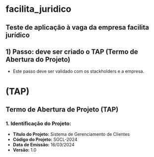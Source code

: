 # facilita_juridico
## Teste de aplicação à vaga da empresa facilita jurídico 
 
## 1) Passo: deve ser criado o TAP (Termo de Abertura do Projeto)  
 
 - Este passo deve ser validado com os stackholders e a empresa.

# (TAP) 
 
## Termo de Abertura de Projeto (TAP) 
 
### 1. Identificação do Projeto: 
 
- **Título do Projeto:** Sistema de Gerenciamento de Clientes 
- **Código do Projeto:** SGCL-2024 
- **Data de Emissão:** 16/03/2024 
- **Versão:** 1.0
